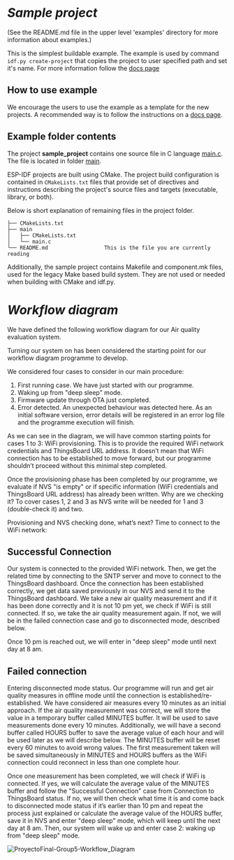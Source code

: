 # _Sample project_

(See the README.md file in the upper level 'examples' directory for more information about examples.)

This is the simplest buildable example. The example is used by command `idf.py create-project`
that copies the project to user specified path and set it's name. For more information follow the [docs page](https://docs.espressif.com/projects/esp-idf/en/latest/api-guides/build-system.html#start-a-new-project)



## How to use example
We encourage the users to use the example as a template for the new projects.
A recommended way is to follow the instructions on a [docs page](https://docs.espressif.com/projects/esp-idf/en/latest/api-guides/build-system.html#start-a-new-project).

## Example folder contents

The project **sample_project** contains one source file in C language [main.c](main/main.c). The file is located in folder [main](main).

ESP-IDF projects are built using CMake. The project build configuration is contained in `CMakeLists.txt`
files that provide set of directives and instructions describing the project's source files and targets
(executable, library, or both). 

Below is short explanation of remaining files in the project folder.

```
├── CMakeLists.txt
├── main
│   ├── CMakeLists.txt
│   └── main.c
└── README.md                  This is the file you are currently reading
```
Additionally, the sample project contains Makefile and component.mk files, used for the legacy Make based build system. 
They are not used or needed when building with CMake and idf.py.

# _Workflow diagram_
We have defined the following workflow diagram for our Air quality evaluation system.

Turning our system on has been considered the starting point for our workflow diagram programme to develop.

We considered four cases to consider in our main procedure:
1. First running case. We have just started with our programme.
2. Waking up from "deep sleep" mode.
3. Firmware update through OTA just completed. 
4. Error detected. An unexpected behaviour was detected here. As an initial software version, error details will be registered in an error log file and the programme execution will finish.

As we can see in the diagram, we will have common starting points for cases 1 to 3: WiFi provisioning. This is to provide the required WiFi network credentials and ThingsBoard URL address. It doesn’t mean that WiFi connection has to be established to move forward, but our programme shouldn’t proceed without this minimal step completed.

Once the provisioning phase has been completed by our programme, we evaluate if NVS "is empty" or if specific information (WiFi credentials and ThingsBoard URL address) has already been written. Why are we checking it? To cover cases 1, 2 and 3 as NVS write will be needed for 1 and 3 (double-check it) and two.

Provisioning and NVS checking done, what’s next? Time to connect to the WiFi network:

Successful Connection
------------------
Our system is connected to the provided WiFi network. Then, we get the related time by connecting to the SNTP server and move to connect to the ThingsBoard dashboard. Once the connection has been established correctly, we get data saved previously in our NVS and send it to the ThingsBoard dashboard. We take a new air quality measurement and if it has been done correctly and it is not 10 pm yet, we check if WiFi is still connected. If so, we take the air quality measurement again. If not, we will be in the failed connection case and go to disconnected mode, described below.

Once 10 pm is reached out, we will enter in "deep sleep" mode until next day at 8 am.

Failed connection
------------------
Entering disconnected mode status. Our programme will run and get air quality measures in offline mode until the connection is established/re-established. We have considered air measures every 10 minutes as an initial approach. If the air quality measurement was correct, we will store the value in a temporary buffer called MINUTES buffer. It will be used to save measurements done every 10 minutes. Additionally, we will have a second buffer called HOURS buffer to save the average value of each hour and will be used later as we will describe below. The MINUTES buffer will be reset every 60 minutes to avoid wrong values. The first measurement taken will be saved simultaneously in MINUTES and HOURS buffers as the WiFi connection could reconnect in less than one complete hour.

Once one measurement has been completed, we will check if WiFi is connected. If yes, we will calculate the average value of the MINUTES buffer and follow the "Successful Connection" case from Connection to ThingsBoard status. If no, we will then check what time it is and come back to disconnected mode status if it’s earlier than 10 pm and repeat the process just explained or calculate the average value of the HOURS buffer, save it in NVS and enter "deep sleep" mode, which will keep until the next day at 8 am. Then, our system will wake up and enter case 2: waking up from "deep sleep" mode.


![ProyectoFinal-Group5-Workflow_Diagram](https://github.com/user-attachments/assets/e4f287a2-2356-40ed-9cbb-9bcfc61d35d1)




